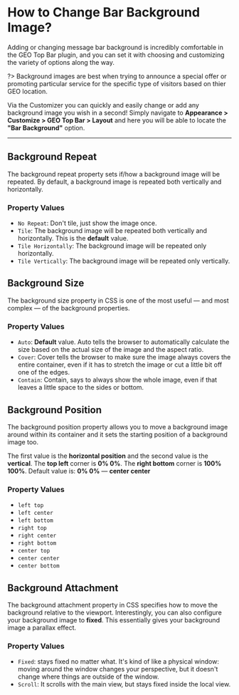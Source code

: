 
# How to Change Bar Background Image?

Adding or changing message bar background is incredibly comfortable in the GEO Top Bar plugin, and you can set it with choosing and customizing the variety of options along the way.

?> Background images are best when trying to announce a special offer or promoting particular service for the specific type of visitors based on thier GEO location.

Via the Customizer you can quickly and easily change or add any background image you wish in a second! 
Simply navigate to **Appearance > Customize > GEO Top Bar > Layout** and here you will be able to locate the **"Bar Background"** option.

<hr/>

## Background Repeat

The background repeat property sets if/how a background image will be repeated.
By default, a background image is repeated both vertically and horizontally.

### Property Values

* ```No Repeat```: Don't tile, just show the image once.
* ```Tile```: The background image will be repeated both vertically and horizontally. This is the **default** value.
* ```Tile Horizontally```: The background image will be repeated only horizontally.
* ```Tile Vertically```: The background image will be repeated only vertically.

## Background Size

The background size property in CSS is one of the most useful — and most complex — of the background properties.

### Property Values

* ```Auto```: **Default** value. Auto tells the browser to automatically calculate the size based on the actual size of the image and the aspect ratio.
* ```Cover```: Cover tells the browser to make sure the image always covers the entire container, even if it has to stretch the image or cut a little bit off one of the edges.
* ```Contain```: Contain, says to always show the whole image, even if that leaves a little space to the sides or bottom.

## Background Position

The background position property allows you to move a background image around within its container and it sets the starting position of a background image too.

The first value is the **horizontal position** and the second value is the **vertical**. The **top left** corner is **0% 0%**. The **right bottom** corner is **100% 100%**. Default value is: **0% 0%** &mdash; **center center**

### Property Values

* ```left top```
* ```left center```
* ```left bottom```
* ```right top```
* ```right center```
* ```right bottom```
* ```center top```
* ```center center```
* ```center bottom```

## Background Attachment

The background attachment property in CSS specifies how to move the background relative to the viewport.
Interestingly, you can also configure your background image to **fixed**. This essentially gives your background image a parallax effect.

### Property Values

* ```Fixed```: stays fixed no matter what. It's kind of like a physical window: moving around the window changes your perspective, but it doesn't change where things are outside of the window.
* ```Scroll```: It scrolls with the main view, but stays fixed inside the local view.
